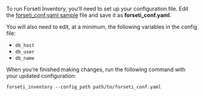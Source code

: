 To run Forseti Inventory, you'll need to set up your configuration file. Edit
the [forseti_conf.yaml sample](https://github.com/GoogleCloudPlatform/forseti-security/blob/master/configs/forseti_conf.yaml.sample)
file and save it as **forseti_conf.yaml**.

You will also need to edit, at a minimum, the following variables in the config file:

* `db_host`
* `db_user`
* `db_name`

When you're finished making changes, run the following command with your
updated configuration:

````
forseti_inventory --config_path path/to/forseti_conf.yaml
````
